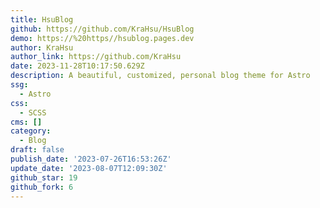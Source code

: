 ```yaml
---
title: HsuBlog
github: https://github.com/KraHsu/HsuBlog
demo: https://%20https//hsublog.pages.dev
author: KraHsu
author_link: https://github.com/KraHsu
date: 2023-11-28T10:17:50.629Z
description: A beautiful, customized, personal blog theme for Astro
ssg:
  - Astro
css:
  - SCSS
cms: []
category:
  - Blog
draft: false
publish_date: '2023-07-26T16:53:26Z'
update_date: '2023-08-07T12:09:30Z'
github_star: 19
github_fork: 6
---
```

